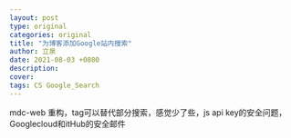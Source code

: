 ```yaml
---
layout: post
type: original
categories: original
title: "为博客添加Google站内搜索"
author: 立泉
date: 2021-08-03 +0800
description: 
cover: 
tags: CS Google_Search
---
```


mdc-web 重构，tag可以替代部分搜索，感觉少了些，js api key的安全问题，Googlecloud和itHub的安全邮件

